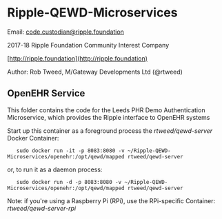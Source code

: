 # Ripple-QEWD-Microservices

Email: <code.custodian@ripple.foundation>

2017-18 Ripple Foundation Community Interest Company 

[http://ripple.foundation](http://ripple.foundation)

Author: Rob Tweed, M/Gateway Developments Ltd (@rtweed)

## OpenEHR Service

This folder contains the code for the Leeds PHR Demo Authentication Microservice, which provides the Ripple interface to OpenEHR systems

Start up this container as a foreground process the *rtweed/qewd-server* Docker Container:

       sudo docker run -it -p 8083:8080 -v ~/Ripple-QEWD-Microservices/openehr:/opt/qewd/mapped rtweed/qewd-server

or, to run it as a daemon process:

       sudo docker run -d -p 8083:8080 -v ~/Ripple-QEWD-Microservices/openehr:/opt/qewd/mapped rtweed/qewd-server


Note: if you're using a Raspberry Pi (RPi), use the RPi-specific Container: *rtweed/qewd-server-rpi*




